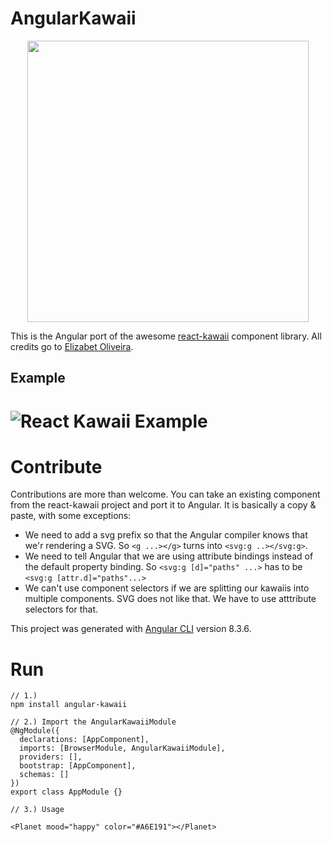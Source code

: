 # AngularKawaii

<div align="center" markdown="1">
  <img src="https://raw.githubusercontent.com/miukimiu/react-kawaii/master/docs/images/react-kawaii-logo%402x.png" width="450">
</div>

This is the Angular port of the awesome [react-kawaii](https://github.com/miukimiu/react-kawaii) component library.
All credits go to [Elizabet Oliveira](https://github.com/miukimiu).


## Example

# ![React Kawaii Example](https://github.com/miukimiu/react-kawaii/blob/master/docs/images/react-kawaii-example.gif?raw=true)

# Contribute

Contributions are more than welcome. You can take an existing component from the react-kawaii project and port it to Angular. 
It is basically a copy & paste, with some exceptions:
* We need to add a svg prefix so that the Angular compiler knows that we'r rendering a SVG. So `<g ...></g>` turns into `<svg:g ..></svg:g>`.
* We need to tell Angular that we are using attribute bindings instead of the default property binding. So `<svg:g [d]="paths" ...>` 
  has to be `<svg:g [attr.d]="paths"...>`
* We can't use component selectors if we are splitting our kawaiis into multiple components. SVG does not like that.
  We have to use atttribute selectors for that.

This project was generated with [Angular CLI](https://github.com/angular/angular-cli) version 8.3.6.

# Run

```
// 1.)
npm install angular-kawaii

// 2.) Import the AngularKawaiiModule
@NgModule({
  declarations: [AppComponent],
  imports: [BrowserModule, AngularKawaiiModule],
  providers: [],
  bootstrap: [AppComponent],
  schemas: []
})
export class AppModule {}

// 3.) Usage

<Planet mood="happy" color="#A6E191"></Planet>

```

